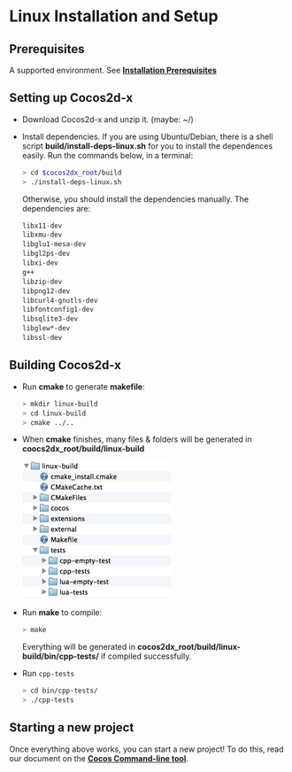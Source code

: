 # Linux Installation and Setup

## Prerequisites
A supported environment. See **[Installation Prerequisites](A/index.html)**

## Setting up Cocos2d-x
* Download Cocos2d-x and unzip it. (maybe: ~/)

* Install dependencies. If you are using Ubuntu/Debian, there is a shell script
__build/install-deps-linux.sh__ for you to install the dependences easily. Run
the commands below, in a terminal:

    ```sh
    > cd $cocos2dx_root/build
    > ./install-deps-linux.sh
    ```

    Otherwise, you should install the dependencies manually. The dependencies are:

    ```sh
    libx11-dev
    libxmu-dev
    libglu1-mesa-dev
    libgl2ps-dev
    libxi-dev
    g++
    libzip-dev
    libpng12-dev
    libcurl4-gnutls-dev
    libfontconfig1-dev
    libsqlite3-dev
    libglew*-dev
    libssl-dev
    ```

## Building Cocos2d-x
* Run __cmake__ to generate __makefile__:

    ```sh
    > mkdir linux-build
    > cd linux-build
    > cmake ../..
    ```

* When __cmake__ finishes, many files & folders will be generated in
__coocs2dx_root/build/linux-build__

    ![](Linux-img/1.png "")

* Run __make__ to compile:

    ```sh
    > make
    ```

    Everything will be generated in __cocos2dx_root/build/linux-build/bin/cpp-tests/__
    if compiled successfully.

* Run `cpp-tests`

    ```sh
    > cd bin/cpp-tests/
    > ./cpp-tests
    ```

## Starting a new project
Once everything above works, you can start a new project! To do this, read our
document on the **[Cocos Command-line tool](../editors_and_tools/cocosCLTool/)**.
